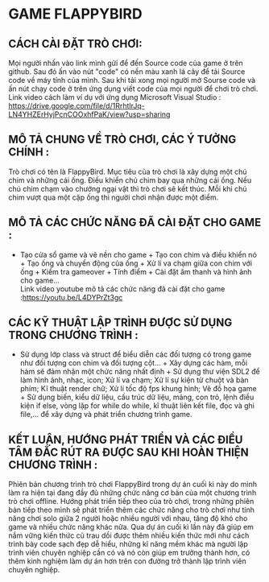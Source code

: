 # GAME FLAPPYBIRD
## CÁCH CÀI ĐẶT TRÒ CHƠI: 
Mọi người nhấn vào link mình gửi để đến Source code của game ở trên github. Sau đó ấn vào nút "code" có nền màu xanh lá cây để tải Source code về máy tính của mình. Sau khi tải xong mọi người mở Sourse code và ấn nút chạy code ở trên ứng dụng viết code của mọi người để chơi trò chơi. Link video cách làm ví dụ với ứng dụng Microsoft Visual Studio : https://drive.google.com/file/d/1RrhtlrJq-LN4YHZErHyjPcnCOOxhfPaK/view?usp=sharing
## MÔ TẢ CHUNG VỀ TRÒ CHƠI, CÁC Ý TƯỞNG CHÍNH : 
Trò chơi có tên là FlappyBird. Mục tiêu của trò chơi là xây dựng một chú chim và những cái ống. Điều khiển chú chim bay qua những cái ống. Nếu chú chim chạm vào chướng ngại vật thì trò chơi sẽ kết thúc. Mỗi khi chú chim vượt qua một cặp ống thì người chơi nhận được một điểm.
## MÔ TẢ CÁC CHỨC NĂNG ĐÃ CÀI ĐẶT CHO GAME : 
+ Tạo cửa sổ game và vẽ nền cho game                                                                                                                             + Tạo con chim và điều khiển nó                                                                                                                                 + Tạo ống và chuyển động của ống                                                                                                                                 + Xử lí va chạm giữa con chim với ống                                                                                                                           + Kiểm tra gameover                                                                                                                                             + Tính điểm                                                                                                                                                     + Cài đặt âm thanh và hình ảnh cho game...                                                                                                  
 Link video youtube mô tả các chức năng đã cài đặt cho game :https://youtu.be/L4DYPrZt3gc
## CÁC KỸ THUẬT LẬP TRÌNH ĐƯỢC SỬ DỤNG TRONG CHƯƠNG TRÌNH : 
+ Sử dụng lớp class và struct để biểu diễn các đối tượng có trong game như đối tượng con chim và đối tượng cột...                                               + Xây dựng các hàm, mỗi hàm sẽ đảm nhận một chức năng nhất định                                                                                                 + Sử dụng thư viện SDL2 để làm hình ảnh, nhạc, icon; Xử lí va chạm; Xử lí sự kiện từ chuột và bàn phím; Kĩ thuật render chữ; Xử lí tốc độ fps khung hình; Vẽ đồ họa game                                                                                                                                                         + Sử dụng biến, kiểu dữ liệu, cấu trúc dữ liệu, mảng, con trỏ, lệnh điều kiện if else, vòng lặp for while do while, kĩ thuật liên kết file, đọc và ghi file,... để xây dựng và phát triển chương trình game.                                                         
## KẾT LUẬN, HƯỚNG PHÁT TRIỂN VÀ CÁC ĐIỀU TÂM ĐẮC RÚT RA ĐƯỢC SAU KHI HOÀN THIỆN CHƯƠNG TRÌNH : 
Phiên bản chương trình trò chơi FlappyBird trong dự án cuối kì này do mình làm ra hiện tại đang đầy đủ những chức năng cơ bản của một chương trình trò chơi offline. Hướng phát triển tiếp theo của trò chơi, trong những phiên bản tiếp theo mình sẽ phát triển thêm các chức năng cho trò chơi như tính năng chơi solo giữa 2 người hoặc nhiều người với nhau, tăng độ khó cho game và nhiều chức năng khác nữa. Qua dự án cuối kì lần này đã giúp em nắm vững kiến thức cũ trau dồi được thêm nhiều kiến thức mới như cách trình bày code sạch đẹp dễ hiểu, những kĩ năng mềm khác mà người lập trình viên chuyên nghiệp cần có và nó còn giúp em trưởng thành hơn, có thêm kinh nghiệm làm dự án hơn trên con đường trở thành lập trình viên chuyên nghiệp.
